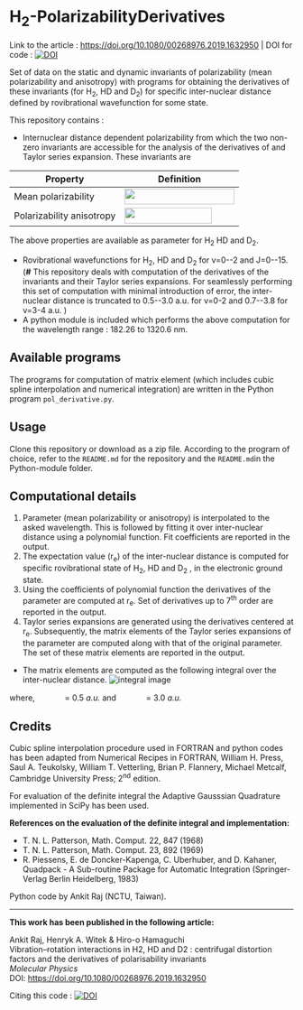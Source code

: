 # H<sub>2</sub>-PolarizabilityDerivatives
Link to the article : https://doi.org/10.1080/00268976.2019.1632950 | DOI  for code : [![DOI](https://zenodo.org/badge/166674944.svg)](https://zenodo.org/badge/latestdoi/166674944)



Set of data on the static and dynamic invariants of polarizability (mean polarizability and anisotropy) with programs for obtaining the derivatives of these invariants (for H<sub>2</sub>, HD and D<sub>2</sub>) for specific inter-nuclear distance defined by rovibrational wavefunction for some state.

This repository contains :
 - Internuclear distance dependent polarizability from which the two non-zero invariants are accessible for the analysis of the derivatives of and Taylor series expansion. These invariants are

Property | Definition
------------ | -------------
Mean polarizability | <img src="https://github.com/ankit7540/H2-PolarizabilityMatrixElements/blob/master/image/alpha_mp.png" data-canonical-src="https://github.com/ankit7540/H2-PolarizabilityMatrixElements/blob/master/image/alpha_mp.png" width="195" height="28" />
Polarizability anisotropy | <img src="https://github.com/ankit7540/H2-PolarizabilityMatrixElements/blob/master/image/gamma.png" data-canonical-src="https://github.com/ankit7540/H2-PolarizabilityMatrixElements/blob/master/image/gamma.png" width="155" height="28" />

The above properties are available as parameter for H<sub>2</sub> HD and D<sub>2</sub>.
 - Rovibrational wavefunctions for H<sub>2</sub>, HD and D<sub>2</sub> for v=0--2 and J=0--15. (**#** This repository deals with computation of the derivatives of the invariants and their Taylor series expansions. For seamlessly performing this set of computation with minimal introduction of error, the inter-nuclear distance is truncated to 0.5--3.0 a.u. for v=0-2 and 0.7--3.8 for v=3-4 a.u. )
 - A python module is included which performs the above computation for the wavelength range : 182.26 to 1320.6 nm.

**Available programs**
---
The programs for computation of matrix element (which includes cubic spline interpolation and numerical integration) are written in the Python program `pol_derivative.py`.

**Usage**
---
Clone this repository or download as a zip file. According to the program of choice, refer to the `README.md` for the repository and the `README.md`in the Python-module folder.


Computational details
---
1. Parameter (mean polarizability or anisotropy) is interpolated to the asked wavelength. This is followed by fitting it over inter-nuclear distance using a polynomial function. Fit coefficients are reported in the output.
2. The expectation value (r<sub>e</sub>) of the inter-nuclear distance is computed for specific rovibrational state of H<sub>2</sub>, HD and D<sub>2</sub> , in the electronic ground state.
3. Using the coefficients of polynomial function the derivatives of the parameter are computed at r<sub>e</sub>. Set of derivatives up to 7<sup>th</sup>  order are reported in the output.
4. Taylor series expansions are generated using the derivatives centered at r<sub>e</sub>. Subsequently, the matrix elements of the Taylor series expansions of the parameter are computed along with that of the original parameter. The set of these matrix elements are reported in the output.

- The matrix elements are computed as the following integral over the inter-nuclear distance. 
![integral image][img0]

where, <img src="https://github.com/ankit7540/H2-PolarizabilityMatrixElements/blob/master/image/rmin.png" data-canonical-src="https://github.com/ankit7540/H2-PolarizabilityMatrixElements/blob/master/image/rmin.png" width="45" height="15" /> = 0.5 *a.u.* and  <img src="https://github.com/ankit7540/H2-PolarizabilityMatrixElements/blob/master/image/rmax.png" data-canonical-src="https://github.com/ankit7540/H2-PolarizabilityMatrixElements/blob/master/image/rmax.png" width="45" height="15" /> = 3.0 *a.u.*

**Credits**
---
Cubic spline interpolation procedure used in FORTRAN and python codes has been adapted from Numerical Recipes in FORTRAN, William H. Press, Saul A. Teukolsky, William T. Vetterling, Brian P. Flannery, Michael Metcalf, Cambridge University Press; 2<sup>nd</sup> edition.

For evaluation of the definite integral the Adaptive Gausssian Quadrature implemented in SciPy has been used.

**References on the evaluation of the definite integral and implementation:**
- T. N. L. Patterson, Math. Comput. 22, 847 (1968)
- T. N. L. Patterson, Math. Comput. 23, 892 (1969)
- R. Piessens, E. de Doncker-Kapenga, C. Uberhuber, and D. Kahaner, Quadpack - A Sub-routine Package for Automatic Integration (Springer-Verlag Berlin Heidelberg, 1983)


Python code by Ankit Raj (NCTU, Taiwan).

---
**This work has been published in the following article:**

Ankit Raj, Henryk A. Witek & Hiro-o Hamaguchi<br>
Vibration–rotation interactions in H2, HD and D2 : centrifugal distortion factors and the derivatives of polarisability invariants<br>
*Molecular Physics*<br>
DOI: https://doi.org/10.1080/00268976.2019.1632950

Citing this code : [![DOI](https://zenodo.org/badge/166674944.svg)](https://zenodo.org/badge/latestdoi/166674944)


[img0]: https://github.com/ankit7540/H2-PolarizabilityMatrixElements/blob/master/image/01-05-2018_82.png "Logo Title Text 2"
[img1]: https://github.com/ankit7540/H2-PolarizabilityMatrixElements/blob/master/image/alpha_perp.png "Logo alpha_{perp}"
[img2]: https://github.com/ankit7540/H2-PolarizabilityMatrixElements/blob/master/image/alpha_parallel.png "Logo alpha_{paralell}"
[img3]: https://github.com/ankit7540/H2-PolarizabilityMatrixElements/blob/master/image/alpha_mp.png "Logo alpha_{mp}"
[img4]: https://github.com/ankit7540/H2-PolarizabilityMatrixElements/blob/master/image/gamma.png "Logo alpha_{aniso}"

